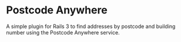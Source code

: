 Postcode Anywhere
=================

A simple plugin for Rails 3 to find addresses by postcode and building number using the Postcode Anywhere service.